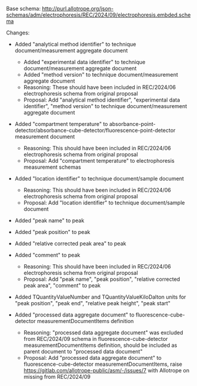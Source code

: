 Base schema: http://purl.allotrope.org/json-schemas/adm/electrophoresis/REC/2024/09/electrophoresis.embded.schema

Changes:

* Added "analytical method identifier" to technique document/measurement aggregate document
  * Added "experimental data identifier" to technique document/measurement aggregate document
  * Added "method version" to technique document/measurement aggregate document
  * Reasoning: These should have been included in REC/2024/06 electrophoresis schema from original proposal
  * Proposal: Add "analytical method identifier", "experimental data identifier", "method version" to technique document/measurement aggregate document

* Added "compartment temperature" to absorbance-point-detector/absorbance-cube-detector/fluorescence-point-detector measurement document
  * Reasoning: This should have been included in REC/2024/06 electrophoresis schema from original proposal
  * Proposal: Add "compartment temperature" to electrophoresis measurement schemas

* Added "location identifier" to technique document/sample document
  * Reasoning: This should have been included in REC/2024/06 electrophoresis schema from original proposal
  * Proposal: Add "location identifier" to technique document/sample document

* Added "peak name" to peak
* Added "peak position" to peak
* Added "relative corrected peak area" to peak
* Added "comment" to peak
  * Reasoning: This should have been included in REC/2024/06 electrophoresis schema from original proposal
  * Proposal: Add "peak name", "peak position", "relative corrected peak area", "comment" to peak

* Added TQuantityValueNumber and TQuantityValueKiloDalton units for "peak position", "peak end", "relative peak height", "peak start"

* Added "processed data aggregate document" to fluorescence-cube-detector measurementDocumentItems definition
  * Reasoning: "processed data aggregate document" was excluded from REC/2024/09 schema in fluorescence-cube-detector measurementDocumentItems definition, should be included as parent document to "processed data document"
  * Proposal: Add "processed data aggregate document" to fluorescence-cube-detector measurementDocumentItems, raise https://gitlab.com/allotrope-public/asm/-/issues/7 with Allotrope on missing from REC/2024/09
